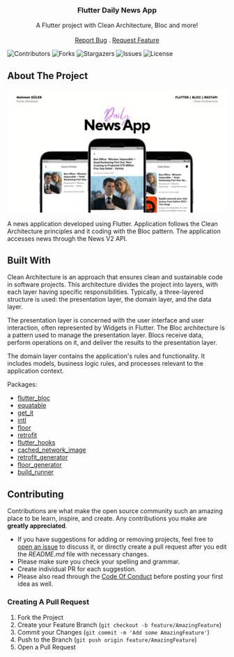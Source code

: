 <br/>
<p align="center">
  <h3 align="center">Flutter Daily News App</h3>

  <p align="center">
    A Flutter project with Clean Architecture, Bloc and more!
    <br/>
    <br/>
    <a href="https://github.com/mhmetglrq/flutter_news_app/issues">Report Bug</a>
    .
    <a href="https://github.com/mhmetglrq/flutter_news_app/issues">Request Feature</a>
  </p>
</p>

![Contributors](https://img.shields.io/github/contributors/mhmetglrq/flutter_news_app?color=dark-green) ![Forks](https://img.shields.io/github/forks/mhmetglrq/flutter_news_app?style=social) ![Stargazers](https://img.shields.io/github/stars/mhmetglrq/flutter_news_app?style=social) ![Issues](https://img.shields.io/github/issues/mhmetglrq/flutter_news_app) ![License](https://img.shields.io/github/license/mhmetglrq/flutter_news_app) 

## About The Project

![Screen Shot](images/cover.png)

A news application developed using Flutter. Application follows the Clean Architecture principles and it coding with the Bloc pattern. The application accesses news through the News V2 API.

## Built With

Clean Architecture is an approach that ensures clean and sustainable code in software projects. This architecture divides the project into layers, with each layer having specific responsibilities. Typically, a three-layered structure is used: the presentation layer, the domain layer, and the data layer.

The presentation layer is concerned with the user interface and user interaction, often represented by Widgets in Flutter. The Bloc architecture is a pattern used to manage the presentation layer. Blocs receive data, perform operations on it, and deliver the results to the presentation layer.

The domain layer contains the application's rules and functionality. It includes models, business logic rules, and processes relevant to the application context.

Packages:

* [flutter_bloc](https://pub.dev/packages/flutter_bloc)
* [equatable](https://pub.dev/packages/equatable)
* [get_it](https://pub.dev/packages/get_it)
* [intl](https://pub.dev/packages/intl)
* [floor](https://pub.dev/packages/floor)
* [retrofit](https://pub.dev/packages/retrofit)
* [flutter_hooks](https://pub.dev/packages/flutter_hooks)
* [cached_network_image](https://pub.dev/packages/cached_network_image)
* [retrofit_generator](https://pub.dev/packages/retrofit_generator)
* [floor_generator](https://pub.dev/packages/floor_generator)
* [build_runner](https://pub.dev/packages/build_runner)

## Contributing

Contributions are what make the open source community such an amazing place to be learn, inspire, and create. Any contributions you make are **greatly appreciated**.
* If you have suggestions for adding or removing projects, feel free to [open an issue](https://github.com/mhmetglrq/flutter_news_app/issues/new) to discuss it, or directly create a pull request after you edit the *README.md* file with necessary changes.
* Please make sure you check your spelling and grammar.
* Create individual PR for each suggestion.
* Please also read through the [Code Of Conduct](https://github.com/mhmetglrq/flutter_news_app/blob/main/CODE_OF_CONDUCT.md) before posting your first idea as well.

### Creating A Pull Request

1. Fork the Project
2. Create your Feature Branch (`git checkout -b feature/AmazingFeature`)
3. Commit your Changes (`git commit -m 'Add some AmazingFeature'`)
4. Push to the Branch (`git push origin feature/AmazingFeature`)
5. Open a Pull Request



